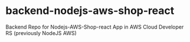# backend-nodejs-aws-shop-react
Backend Repo for Nodejs-AWS-Shop-react App in AWS Cloud Developer RS (previously NodeJS AWS)
